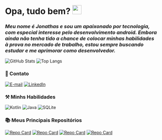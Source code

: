 
# Opa, tudo bem? <img src="https://raw.githubusercontent.com/MartinHeinz/MartinHeinz/master/wave.gif"  width="30px">


### *Meu nome é Jonathas e sou um apaixonado por tecnologia, com especial interesse pelo desenvolvimento android. Embora ainda não tenha tido a chance de colocar minhas habilidades à prova no mercado de trabalho, estou sempre buscando estudar e me aprimorar como desenvolvedor.*


![GitHub Stats](https://github-readme-stats.vercel.app/api?username=jrcruz1998&theme=transparent&bg_color=000&border_color=30A3DC&show_icons=true&icon_color=30A3DC&title_color=E94D5F&text_color=FFF&&hide=stars)
![Top Langs](https://github-readme-stats-git-masterrstaa-rickstaa.vercel.app/api/top-langs/?username=jrcruz1998&layout=compact&bg_color=000&border_color=30A3DC&title_color=E94D5F&text_color=FFF)

  

### 📧 Contato


[![E-mail](https://img.shields.io/badge/-Email-000?style=for-the-badge&logo=microsoft-outlook&logoColor=E94D5F)](mailto:jonathas-cruz@hotmail.com)
[![LinkedIn](https://img.shields.io/badge/-LinkedIn-000?style=for-the-badge&logo=linkedin&logoColor=30A3DC)](https://www.linkedin.com/in/jonathas-cruz/)

  
  

### ⚒️ Minhs Habilidades
![Kotlin](https://img.shields.io/badge/kotlin-%237F52FF.svg?style=for-the-badge&logo=kotlin&logoColor=white)
![Java](https://img.shields.io/badge/java-%23ED8B00.svg?style=for-the-badge&logo=openjdk&logoColor=white)
![SQLite](https://img.shields.io/badge/sqlite-%2307405e.svg?style=for-the-badge&logo=sqlite&logoColor=white)

### 📚 Meus Principais Repositórios
[![Repo Card](https://github-readme-stats.vercel.app/api/pin/?username=jrcruz1998&repo=Convidados&bg_color=000&border_color=30A3DC&show_icons=true&icon_color=30A3DC&title_color=E94D5F&text_color=FFF)](https://github.com/jrcruz1998/Convidados)
[![Repo Card](https://github-readme-stats.vercel.app/api/pin/?username=jrcruz1998&repo=GastoViagem&bg_color=000&border_color=30A3DC&show_icons=true&icon_color=30A3DC&title_color=E94D5F&text_color=FFF)](https://github.com/jrcruz1998/GastoViagem)
[![Repo Card](https://github-readme-stats.vercel.app/api/pin/?username=jrcruz1998&repo=Motivation&bg_color=000&border_color=30A3DC&show_icons=true&icon_color=30A3DC&title_color=E94D5F&text_color=FFF)](https://github.com/jrcruz1998/Motivation)
[![Repo Card](https://github-readme-stats.vercel.app/api/pin/?username=jrcruz1998&repo=ATMConsultoria&bg_color=000&border_color=30A3DC&show_icons=true&icon_color=30A3DC&title_color=E94D5F&text_color=FFF)](https://github.com/jrcruz1998/ATMConsultoria)